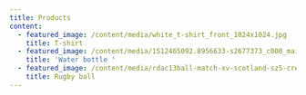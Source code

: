 ```yaml
---
title: Products
content:
  - featured_image: /content/media/white_t-shirt_front_1024x1024.jpg
    title: T-shirt
  - featured_image: /content/media/1512465092.8956633-s2677373_c000_main.jpg
    title: 'Water bottle '
  - featured_image: /content/media/rdac13ball-match-xv-scotland-sz5-creative-view.png
    title: Rugby ball
---
```


